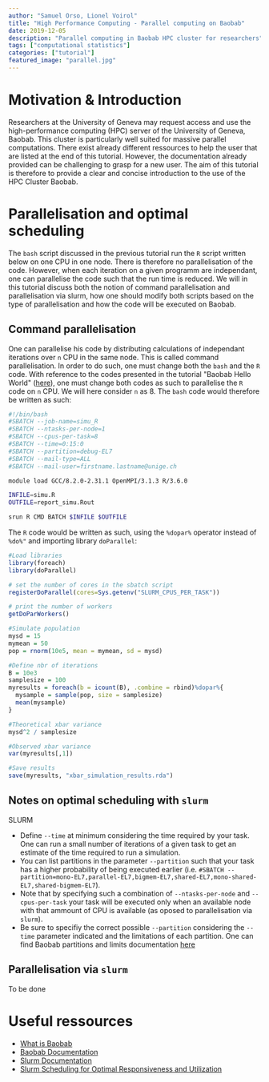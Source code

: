 ```yaml
---
author: "Samuel Orso, Lionel Voirol"
title: "High Performance Computing - Parallel computing on Baobab"
date: 2019-12-05
description: "Parallel computing in Baobab HPC cluster for researchers"
tags: ["computational statistics"]
categories: ["tutorial"]
featured_image: "parallel.jpg"
---
```


# Motivation & Introduction
Researchers at the University of Geneva may request access and use the high-performance computing (HPC) server of the University of Geneva, Baobab. This cluster is particularly well suited for massive parallel computations. There exist already different ressources to help the user that are listed at the end of this tutorial.
However, the documentation already provided can be challenging to grasp for a new user. The aim of this tutorial is therefore to provide a clear and concise introduction to the use of the HPC Cluster Baobab.

# Parallelisation and optimal scheduling
The `bash` script discussed in the previous tutorial run the `R` script written below on one CPU in one node. There is therefore no parallelisation of the code. However, when each iteration on a given programm are independant, one can parallelise the code such that the run time is reduced. We will in this tutorial discuss both the notion of command parallelisation and parallelisation via slurm, how one should modify both scripts based on the type of parallelisation and how the code will be executed on Baobab.

## Command parallelisation
One can parallelise his code by distributing calculations of independant iterations over `n` CPU in the same node. This is called command parallelisation. In order to do such, one must change both the `bash` and the `R` code. With reference to the codes presented in the tutorial "Baobab Hello World" ([here](https://blog-dal.netlify.com/posts/baobab_hello_world/)), one must change both codes as such to parallelise the `R` code on `n` CPU. We will here consider `n` as 8. The `bash` code would therefore be written as such:

```bash
#!/bin/bash
#SBATCH --job-name=simu_R
#SBATCH --ntasks-per-node=1
#SBATCH --cpus-per-task=8
#SBATCH --time=0:15:0
#SBATCH --partition=debug-EL7
#SBATCH --mail-type=ALL
#SBATCH --mail-user=firstname.lastname@unige.ch

module load GCC/8.2.0-2.31.1 OpenMPI/3.1.3 R/3.6.0

INFILE=simu.R
OUTFILE=report_simu.Rout

srun R CMD BATCH $INFILE $OUTFILE
```
The `R` code would be written as such, using the `%dopar%` operator instead of `%do%"` and importing library `doParallel`:

```r
#Load libraries
library(foreach)
library(doParallel)

# set the number of cores in the sbatch script
registerDoParallel(cores=Sys.getenv("SLURM_CPUS_PER_TASK"))

# print the number of workers
getDoParWorkers()

#Simulate population
mysd = 15
mymean = 50
pop = rnorm(10e5, mean = mymean, sd = mysd)

#Define nbr of iterations
B = 10e3
samplesize = 100
myresults = foreach(b = icount(B), .combine = rbind)%dopar%{
  mysample = sample(pop, size = samplesize)
  mean(mysample)
}

#Theoretical xbar variance
mysd^2 / samplesize

#Observed xbar variance
var(myresults[,1])

#Save results
save(myresults, "xbar_simulation_results.rda")

```

## Notes on optimal scheduling with `slurm`

SLURM

 * Define `--time` at minimum considering the time required by your task. One can run a small number of iterations of a given task to get an estimate of the time required to run a simulation. 
 * You can list partitions in the parameter `--partition` such that your task has a higher probability of being executed earlier (i.e. `#SBATCH --partition=mono-EL7,parallel-EL7,bigmem-EL7,shared-EL7,mono-shared-EL7,shared-bigmem-EL7`).
 * Note that by specifying such a combination of `--ntasks-per-node` and `--cpus-per-task` your task will be executed only when an available node with that ammount of CPU is available (as oposed to parallelisation via `slurm`).
 * Be sure to specifiy the correct possible `--partition` considering the `--time` parameter indicated and the limitations of each partition. One can find Baobab partitions and limits documentation [here](https://baobab.unige.ch/enduser/src/enduser/enduser.html)
 
## Parallelisation via `slurm`

To be done

# Useful ressources

 * [What is Baobab](https://plone.unige.ch/distic/pub/hpc/baobab_en)
  * [Baobab Documentation](https://baobab.unige.ch/enduser/enduser.html)
  * [Slurm Documentation](https://slurm.schedmd.com/)
  * [Slurm Scheduling for Optimal Responsiveness and Utilization](https://slurm.schedmd.com/SUG14/sched_tutorial.pdf)
